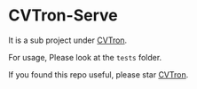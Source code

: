 # CVTron-Serve

It is a sub project under [CVTron](https://github.com/cv-group/CV-Tron).

For usage, Please look at the ```tests``` folder.

If you found this repo useful, please star [CVTron](https://github.com/cv-group/CV-Tron).